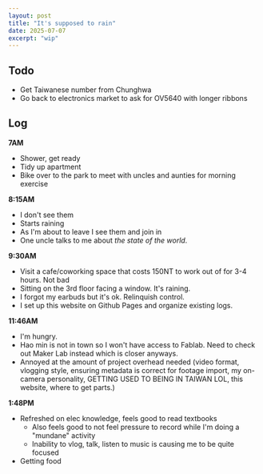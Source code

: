 ```yaml
---
layout: post
title: "It's supposed to rain"
date: 2025-07-07
excerpt: "wip"
---
```


## Todo
- Get Taiwanese number from Chunghwa
- Go back to electronics market to ask for OV5640 with longer ribbons

## Log

**7AM**
- Shower, get ready
- Tidy up apartment
- Bike over to the park to meet with uncles and aunties for morning exercise

**8:15AM**
- I don't see them
- Starts raining
- As I'm about to leave I see them and join in
- One uncle talks to me about *the state of the world*.

**9:30AM**
- Visit a cafe/coworking space that costs 150NT to work out of for 3-4 hours. Not bad
- Sitting on the 3rd floor facing a window. It's raining.
- I forgot my earbuds but it's ok. Relinquish control.
- I set up this website on Github Pages and organize existing logs.

**11:46AM**
- I'm hungry.
- Hao min is not in town so I won't have access to Fablab. Need to check out Maker Lab instead which is closer anyways.
- Annoyed at the amount of project overhead needed (video format, vlogging style, ensuring metadata is correct for footage import, my on-camera personality, GETTING USED TO BEING IN TAIWAN LOL, this website, where to get parts.)

**1:48PM**
- Refreshed on elec knowledge, feels good to read textbooks
    - Also feels good to not feel pressure to record while I'm doing a "mundane" activity
    - Inability to vlog, talk, listen to music is causing me to be quite focused
- Getting food
